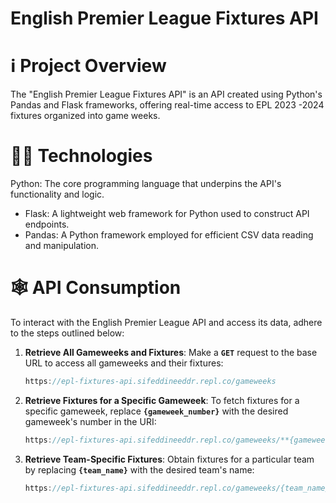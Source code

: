 # English Premier League Fixtures API

# **ℹ️ Project Overview**

The "English Premier League Fixtures API" is an API created using Python's Pandas and Flask frameworks, offering real-time access to EPL 2023 -2024 fixtures organized into game weeks.

# **👨‍💻 Technologies**

Python: The core programming language that underpins the API's functionality and logic.

- Flask: A lightweight web framework for Python used to construct API endpoints.
- Pandas: A Python framework employed for efficient CSV data reading and manipulation.

# 🕸️ API Consumption

To interact with the English Premier League API and access its data, adhere to the steps outlined below:

1. **Retrieve All Gameweeks and Fixtures**:
Make a **`GET`** request to the base URL to access all gameweeks and their fixtures:
    
    ```jsx
    https://epl-fixtures-api.sifeddineeddr.repl.co/gameweeks
    ```
    
2. **Retrieve Fixtures for a Specific Gameweek**:
To fetch fixtures for a specific gameweek, replace **`{gameweek_number}`** with the desired gameweek's number in the URI:
    
    ```jsx
    https://epl-fixtures-api.sifeddineeddr.repl.co/gameweeks/**{gameweek_number}**
    ```
    
3. **Retrieve Team-Specific Fixtures**:
Obtain fixtures for a particular team by replacing **`{team_name}`** with the desired team's name:
    
    ```jsx
    https://epl-fixtures-api.sifeddineeddr.repl.co/gameweeks/{team_name}
    ```